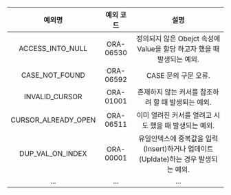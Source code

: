 | 예외명               | 예외 코드 | 설명                                                                                  |
|:---------------------:|:-----------:|:---------------------------------------------------------------------------------------:|
| ACCESS_INTO_NULL     | ORA-06530 | 정의되지 않은 Obejct 속성에 Value을 할당 하고자 했을 때 발생되는 예외.              |
| CASE_NOT_FOUND      | ORA-06592 | CASE 문의 구문 오류.                                                                   |
| INVALID_CURSOR      | ORA-01001 | 존재하지 않는 커서를 참조하려 할 때 발생되는 예외.                                  |
| CURSOR_ALREADY_OPEN | ORA-06511 | 이미 열려진 커서를 열려고 시도 했을 때 발생되는 예외.                                |
| DUP_VAL_ON_INDEX    | ORA-00001 | 유일인덱스에 중복값을 입력(Insert)하거나 업데이트(Upldate)하는 경우 발생되는 예외. |
| ...                 | ...       | ...                                                                                   |
